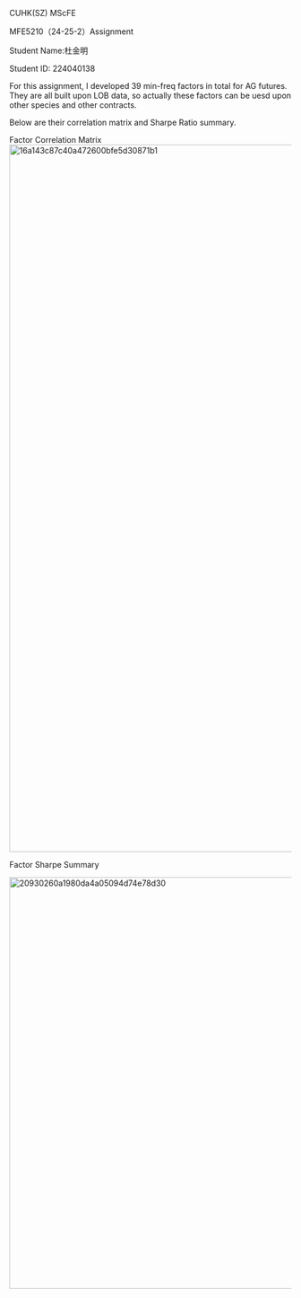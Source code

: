 CUHK(SZ) MScFE

MFE5210（24-25-2）Assignment

Student Name:杜金明

Student ID: 224040138

For this assignment, I developed 39 min-freq factors in total for AG futures. They are all built upon LOB data, so actually these factors can be uesd upon other species and other contracts.

Below are their correlation matrix and Sharpe Ratio summary.


Factor Correlation Matrix 
<img width="1260" alt="16a143c87c40a472600bfe5d30871b1" src="https://github.com/user-attachments/assets/b30cdcb1-9d9f-4069-86c4-052a2f844121" />


Factor Sharpe Summary

<img width="733" alt="20930260a1980da4a05094d74e78d30" src="https://github.com/user-attachments/assets/c930224c-5bce-4f2a-8527-5ee546ad3e03" />
